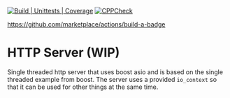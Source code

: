 [![Build | Unittests | Coverage](https://github.com/av4625/http_server/actions/workflows/build.yml/badge.svg)](https://github.com/av4625/http_server/actions/workflows/build.yml) [![CPPCheck](https://github.com/av4625/http_server/actions/workflows/cppcheck.yml/badge.svg)](https://github.com/av4625/http_server/actions/workflows/cppcheck.yml)

https://github.com/marketplace/actions/build-a-badge

# HTTP Server (WIP)
Single threaded http server that uses boost asio and is based on the single
threaded example from boost. The server uses a provided `io_context` so that it
can be used for other things at the same time.
